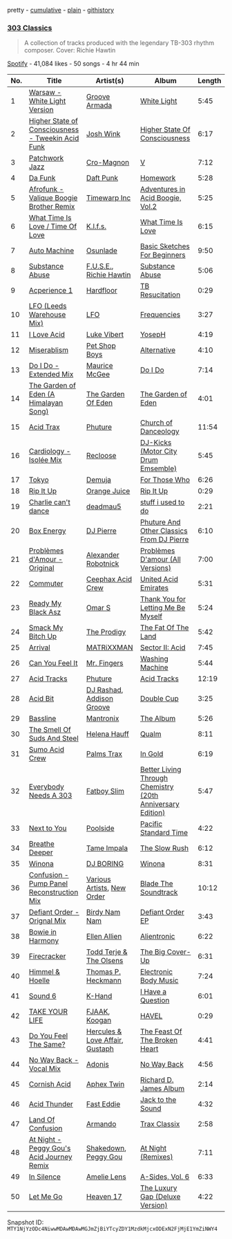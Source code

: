 pretty - [cumulative](/playlists/cumulative/37i9dQZF1DX202yvKb0g9m.md) - [plain](/playlists/plain/37i9dQZF1DX202yvKb0g9m) - [githistory](https://github.githistory.xyz/mackorone/spotify-playlist-archive/blob/main/playlists/plain/37i9dQZF1DX202yvKb0g9m)

### [303 Classics](https://open.spotify.com/playlist/37i9dQZF1DX202yvKb0g9m)

> A collection of tracks produced with the legendary TB\-303 rhythm composer\. Cover: Richie Hawtin

[Spotify](https://open.spotify.com/user/spotify) - 41,084 likes - 50 songs - 4 hr 44 min

| No. | Title | Artist(s) | Album | Length |
|---|---|---|---|---|
| 1 | [Warsaw \- White Light Version](https://open.spotify.com/track/09P3YUNZ63OdaMhaxFvfbM) | [Groove Armada](https://open.spotify.com/artist/67tgMwUfnmqzYsNAtnP6YJ) | [White Light](https://open.spotify.com/album/1fdvWcji1NsAK4qqQ3e3F9) | 5:45 |
| 2 | [Higher State of Consciousness \- Tweekin Acid Funk](https://open.spotify.com/track/3j8MepYimsCw55JuRz7ZuD) | [Josh Wink](https://open.spotify.com/artist/6DQLkRykAsF6paJnlIMX4H) | [Higher State Of Consciousness](https://open.spotify.com/album/4htflXo3O3hAac1OzNiz0S) | 6:17 |
| 3 | [Patchwork Jazz](https://open.spotify.com/track/6VOhURr2cJv80aFBeLaoWy) | [Cro\-Magnon](https://open.spotify.com/artist/526ezIY9S1rr45Kw8cMjAy) | [V](https://open.spotify.com/album/4elJ2d798hGdIyxxaIpwdD) | 7:12 |
| 4 | [Da Funk](https://open.spotify.com/track/0MyY4WcN7DIfbSmp5yej5z) | [Daft Punk](https://open.spotify.com/artist/4tZwfgrHOc3mvqYlEYSvVi) | [Homework](https://open.spotify.com/album/5uRdvUR7xCnHmUW8n64n9y) | 5:28 |
| 5 | [Afrofunk \- Valique Boogie Brother Remix](https://open.spotify.com/track/3bd2zgQZ8YZZSEoFAYjlrv) | [Timewarp Inc](https://open.spotify.com/artist/1LxC10tZiw6AYtRcemcvKr) | [Adventures in Acid Boogie, Vol.2](https://open.spotify.com/album/5naCHwy40cRVsbtr0zR1VC) | 5:25 |
| 6 | [What Time Is Love / Time Of Love](https://open.spotify.com/track/2zxLPxHy1VCVfjayfTEV3u) | [K.l.f.s.](https://open.spotify.com/artist/0KlyyTMu0e8jWOmSfjt4Sj) | [What Time Is Love](https://open.spotify.com/album/50K3nUg5BsHNbzs79p2Zh7) | 6:15 |
| 7 | [Auto Machine](https://open.spotify.com/track/16qMkS25a2cS1xEV9S3wwC) | [Osunlade](https://open.spotify.com/artist/4mHngi71hWNKTRuyl3W9FY) | [Basic Sketches For Beginners](https://open.spotify.com/album/61MlV5v8LMdY0wR13gZMuq) | 9:50 |
| 8 | [Substance Abuse](https://open.spotify.com/track/3yo5BnK1cWRuAIMbJReCMZ) | [F.U.S.E.](https://open.spotify.com/artist/6qRKwyDhiTu2n9cOhbHict), [Richie Hawtin](https://open.spotify.com/artist/3AhwIUus3pIaA3CvYBEtpy) | [Substance Abuse](https://open.spotify.com/album/2KLpnpPRuDx24So8bHiBXw) | 5:06 |
| 9 | [Acperience 1](https://open.spotify.com/track/2IQ61J0AFfjnxBm4lQEU0W) | [Hardfloor](https://open.spotify.com/artist/6z9JhbmcTrVKITp9ah4mJk) | [TB Resucitation](https://open.spotify.com/album/2ucG4BEW3uOUQgjdJ9c5GN) | 0:29 |
| 10 | [LFO \(Leeds Warehouse Mix\)](https://open.spotify.com/track/1ENkpHz1LU2JlH0g3HnO2W) | [LFO](https://open.spotify.com/artist/2M0T4a1pkOC5nifN9W6e9e) | [Frequencies](https://open.spotify.com/album/5HJhDqS70hQWNdOwQjY5b0) | 3:27 |
| 11 | [I Love Acid](https://open.spotify.com/track/1LQmyPcWxfN7yih7FYUNXe) | [Luke Vibert](https://open.spotify.com/artist/0HfxCluo7N2dhr4oRM0wBv) | [YosepH](https://open.spotify.com/album/26q3SgrURehSidTag2eV0B) | 4:19 |
| 12 | [Miserablism](https://open.spotify.com/track/20GBfHqwta4csdKTDVjZ9F) | [Pet Shop Boys](https://open.spotify.com/artist/2ycnb8Er79LoH2AsR5ldjh) | [Alternative](https://open.spotify.com/album/7wNYJAljvvFXlbpkB120Aw) | 4:10 |
| 13 | [Do I Do \- Extended Mix](https://open.spotify.com/track/26qBSwDTiiydtbXibx6fuq) | [Maurice McGee](https://open.spotify.com/artist/5LjPmruRksinKkKw8s81H2) | [Do I Do](https://open.spotify.com/album/1HVxSZYaIqn7ckoaIUhy5C) | 7:14 |
| 14 | [The Garden of Eden \(A Himalayan Song\)](https://open.spotify.com/track/4zaf5qzolYOVprALV0NAZ8) | [The Garden Of Eden](https://open.spotify.com/artist/3BTGILbxq4Bjb5qwkIr3af) | [The Garden of Eden](https://open.spotify.com/album/1YHqqYaDOVkOHZAMZDFmqv) | 4:01 |
| 15 | [Acid Trax](https://open.spotify.com/track/0zSyKNVHqvAmzTwEHItE92) | [Phuture](https://open.spotify.com/artist/4y7BsfdIKQ7Of5SskHej70) | [Church of Danceology](https://open.spotify.com/album/2HDBCM1fDFZYuH0SVGMQmL) | 11:54 |
| 16 | [Cardiology \- Isolée Mix](https://open.spotify.com/track/3ca2ftwQ42stye9qgURqtX) | [Recloose](https://open.spotify.com/artist/2klQbxaAVeQMof4GsPFH5S) | [DJ\-Kicks \(Motor City Drum Emsemble\)](https://open.spotify.com/album/62K6JylULgZWs9fnqlurpM) | 5:45 |
| 17 | [Tokyo](https://open.spotify.com/track/6tbVS79XlDQNSctKIYEhkP) | [Demuja](https://open.spotify.com/artist/1LfqhJiCiHfVzrBOVaBXc1) | [For Those Who](https://open.spotify.com/album/2ClfMqAZvuQ8uFH9z5Ac90) | 6:26 |
| 18 | [Rip It Up](https://open.spotify.com/track/1eamsmwcYYhJwTgMFdQ6YN) | [Orange Juice](https://open.spotify.com/artist/2u7xZP39dtED9EuRX9MUwu) | [Rip It Up](https://open.spotify.com/album/2O1rwWqABLUHmFnmQxOt6F) | 0:29 |
| 19 | [Charlie can't dance](https://open.spotify.com/track/35F0oHYXTobbacYZZkvaZT) | [deadmau5](https://open.spotify.com/artist/2CIMQHirSU0MQqyYHq0eOx) | [stuff i used to do](https://open.spotify.com/album/77lJ42P4qgi7HJTOjMmcBp) | 2:21 |
| 20 | [Box Energy](https://open.spotify.com/track/7zuSn5nyxCYD1xSdtxR0w7) | [DJ Pierre](https://open.spotify.com/artist/58nnSR1lwvcuklbb3Uc6TU) | [Phuture And Other Classics From DJ Pierre](https://open.spotify.com/album/48utdF1Edpn7ALtSVGIRu8) | 6:10 |
| 21 | [Problèmes d'Amour \- Original](https://open.spotify.com/track/4xeQXFdKrNPQcGyze66bIx) | [Alexander Robotnick](https://open.spotify.com/artist/4ssHihhGpCx4eftfzAI3jq) | [Problèmes D'amour \(All Versions\)](https://open.spotify.com/album/3WV1F6sgTj0Dw5UISLb5HB) | 7:00 |
| 22 | [Commuter](https://open.spotify.com/track/587ctTTmgozFfNlVTCXYJ2) | [Ceephax Acid Crew](https://open.spotify.com/artist/3Q0VPr02bPlokDVsv5T90I) | [United Acid Emirates](https://open.spotify.com/album/6mANZenVe14ONb3NDd4EDb) | 5:31 |
| 23 | [Ready My Black Asz](https://open.spotify.com/track/6XDdcBC0hQkRcQfYovxd4c) | [Omar S](https://open.spotify.com/artist/3BvWiyLcyLMoOIm2U8HepI) | [Thank You for Letting Me Be Myself](https://open.spotify.com/album/4F2e3QOG2AqIIu8XxTIRGi) | 5:24 |
| 24 | [Smack My Bitch Up](https://open.spotify.com/track/3Ed5J0DKfPFEXZmv7zVgBa) | [The Prodigy](https://open.spotify.com/artist/4k1ELeJKT1ISyDv8JivPpB) | [The Fat Of The Land](https://open.spotify.com/album/1NNFxBa0nbBCSDItQhUuTc) | 5:42 |
| 25 | [Arrival](https://open.spotify.com/track/28a79mD2Tkuz5gz7gEVxaJ) | [MATRiXXMAN](https://open.spotify.com/artist/2KYGpc3Hn1KG7uw7CxQB2y) | [Sector II: Acid](https://open.spotify.com/album/4MAJPXXQDS2icpR3MqUq8U) | 7:45 |
| 26 | [Can You Feel It](https://open.spotify.com/track/2jwRKUOBoN1hiMFuuKdIJE) | [Mr\. Fingers](https://open.spotify.com/artist/0dRiUTGvNV17AMIULRYsvn) | [Washing Machine](https://open.spotify.com/album/3tSYs4sadLjOKX7eNRZp8I) | 5:44 |
| 27 | [Acid Tracks](https://open.spotify.com/track/63eiF9VouGtmhiBKjm1LHU) | [Phuture](https://open.spotify.com/artist/4y7BsfdIKQ7Of5SskHej70) | [Acid Tracks](https://open.spotify.com/album/3yXJAOqJTv38NrPlwzCZro) | 12:19 |
| 28 | [Acid Bit](https://open.spotify.com/track/62qTgeNdswNbPAsY9qm8vk) | [DJ Rashad](https://open.spotify.com/artist/4zGBj9dI63YIWmZkPl3o7V), [Addison Groove](https://open.spotify.com/artist/6LG1BzyImz45pwMF6ft7Yr) | [Double Cup](https://open.spotify.com/album/4J7qkorMbPmJQy79SntDA8) | 3:25 |
| 29 | [Bassline](https://open.spotify.com/track/4iuO0dinw5Bm18pXbZok8w) | [Mantronix](https://open.spotify.com/artist/0grZF2s6ADKiTGwf8EVZEY) | [The Album](https://open.spotify.com/album/10kEW14CpfmiAkXnE5Ic3K) | 5:26 |
| 30 | [The Smell Of Suds And Steel](https://open.spotify.com/track/0wZ7yAcRnaY9Lz0YJiSizK) | [Helena Hauff](https://open.spotify.com/artist/1JcefSOP7bcWEluL0iEIaN) | [Qualm](https://open.spotify.com/album/2hYmcjIinZoVCog5sP4k0H) | 8:11 |
| 31 | [Sumo Acid Crew](https://open.spotify.com/track/1AFkWwrrMMdeOocF4yB9rd) | [Palms Trax](https://open.spotify.com/artist/52XSRQqTAfZ8ZrIqkQvQyA) | [In Gold](https://open.spotify.com/album/6RuqX6Qra8dmcmYJQ5ffcR) | 6:19 |
| 32 | [Everybody Needs A 303](https://open.spotify.com/track/3kKa6jshpLfxKW9GOb3IXK) | [Fatboy Slim](https://open.spotify.com/artist/4Y7tXHSEejGu1vQ9bwDdXW) | [Better Living Through Chemistry \(20th Anniversary Edition\)](https://open.spotify.com/album/2GWrgTg7zDKCz1FxxG6htP) | 5:47 |
| 33 | [Next to You](https://open.spotify.com/track/18xNqodg6oEu0udVDNUoMa) | [Poolside](https://open.spotify.com/artist/5szdY7KaSi7epwyffrbV8c) | [Pacific Standard Time](https://open.spotify.com/album/6n2eS9hEGoc0rxy62pDHU4) | 4:22 |
| 34 | [Breathe Deeper](https://open.spotify.com/track/3LbZIhU0smEU5SUnxod4j4) | [Tame Impala](https://open.spotify.com/artist/5INjqkS1o8h1imAzPqGZBb) | [The Slow Rush](https://open.spotify.com/album/31qVWUdRrlb8thMvts0yYL) | 6:12 |
| 35 | [Winona](https://open.spotify.com/track/5yDZCMX6kiySxu3GCmzFEN) | [DJ BORING](https://open.spotify.com/artist/3MkIU5jhXTMK9pYQTRVI6p) | [Winona](https://open.spotify.com/album/4CTSfWR9lI775WYMCU77BK) | 8:31 |
| 36 | [Confusion \- Pump Panel Reconstruction Mix](https://open.spotify.com/track/3QDbZBqR93chaaMuNScmrc) | [Various Artists](https://open.spotify.com/artist/0LyfQWJT6nXafLPZqxe9Of), [New Order](https://open.spotify.com/artist/0yNLKJebCb8Aueb54LYya3) | [Blade The Soundtrack](https://open.spotify.com/album/5BwN4Go6f0QUAO3xVPoj38) | 10:12 |
| 37 | [Defiant Order \- Orignal Mix](https://open.spotify.com/track/4eyaNZGe1fJ6UDqJdxquqI) | [Birdy Nam Nam](https://open.spotify.com/artist/4e7qJTThm5uI3CplqZObfT) | [Defiant Order EP](https://open.spotify.com/album/0Hqvo8eP1Kov1dxTkL7bwY) | 3:43 |
| 38 | [Bowie in Harmony](https://open.spotify.com/track/0h3h7Mcu8m3Iw6MUQAWbsK) | [Ellen Allien](https://open.spotify.com/artist/5lsC3H1vh9YSRQckyGv0Up) | [Alientronic](https://open.spotify.com/album/72KCHzc8HIXxkpkErPbnPy) | 6:22 |
| 39 | [Firecracker](https://open.spotify.com/track/0VDi0h6uXz4r24TyAz5eJu) | [Todd Terje & The Olsens](https://open.spotify.com/artist/6JClxoCdn17qYJRwYDWDqq) | [The Big Cover\-Up](https://open.spotify.com/album/2DSRpIJMFmV2cEUxGq2N2H) | 6:31 |
| 40 | [Himmel & Hoelle](https://open.spotify.com/track/2ZWEJmCklMmKdytwexl2Ew) | [Thomas P\. Heckmann](https://open.spotify.com/artist/4QLCqJ3RSF3y6DdvboPk9m) | [Electronic Body Music](https://open.spotify.com/album/0XJ6C268pcL4F5QjxFt0Ec) | 7:24 |
| 41 | [Sound 6](https://open.spotify.com/track/5eKjIuddXknAUujhrtQsz4) | [K\-Hand](https://open.spotify.com/artist/0qWuk2qgRK2HNKYxqbIn5G) | [I Have a Question](https://open.spotify.com/album/4sSqDINTJ5OtTEHM9dVgmI) | 6:01 |
| 42 | [TAKE YOUR LIFE](https://open.spotify.com/track/2nl2twiYDrw6PAT4cy2Uev) | [FJAAK](https://open.spotify.com/artist/4qG1qjeHfkASTdyRGbLWbV), [Koogan](https://open.spotify.com/artist/0NDsaErrMCFW3S8PmwO5za) | [HAVEL](https://open.spotify.com/album/3pFWjCpLWiqqzuTcKRxwl7) | 0:29 |
| 43 | [Do You Feel The Same?](https://open.spotify.com/track/2OasvzxZ0R52l0I7TG8mlI) | [Hercules & Love Affair](https://open.spotify.com/artist/1WHoAjAWGx5qLsgzpaOk7W), [Gustaph](https://open.spotify.com/artist/55L5ivgJXuhhrPw3pdEph7) | [The Feast Of The Broken Heart](https://open.spotify.com/album/7nzzw3jQeC2X1k9BdDI0Th) | 4:41 |
| 44 | [No Way Back \- Vocal Mix](https://open.spotify.com/track/6bvsbo7BBOiRNzpsN8Pmcz) | [Adonis](https://open.spotify.com/artist/5ce2qxZgDutrfzBTF1w7ZX) | [No Way Back](https://open.spotify.com/album/3KbCMnKbqT2E7iesr9BsXR) | 4:56 |
| 45 | [Cornish Acid](https://open.spotify.com/track/5b1Ux2Mw6WLaasgmf4sBQ4) | [Aphex Twin](https://open.spotify.com/artist/6kBDZFXuLrZgHnvmPu9NsG) | [Richard D\. James Album](https://open.spotify.com/album/7rm9CZYU3YMO2QNuxzNda4) | 2:14 |
| 46 | [Acid Thunder](https://open.spotify.com/track/25cVyUYzONCdHUeFWKbOol) | [Fast Eddie](https://open.spotify.com/artist/19slOlozrbxkEIMD8L3Qsv) | [Jack to the Sound](https://open.spotify.com/album/3igGT17KIQSSgdugsQELLh) | 4:32 |
| 47 | [Land Of Confusion](https://open.spotify.com/track/45WAqLonACPBfTZd6ye5tn) | [Armando](https://open.spotify.com/artist/6JuRhSfY164psE7nZIXw53) | [Trax Classix](https://open.spotify.com/album/1XQXorGVNfyRxDqVzKgAjx) | 2:58 |
| 48 | [At Night \- Peggy Gou's Acid Journey Remix](https://open.spotify.com/track/2S07r08uP4VjkbEkHgt3ot) | [Shakedown](https://open.spotify.com/artist/0vSfjPjAbekoehCpmy1RV1), [Peggy Gou](https://open.spotify.com/artist/2mLA48B366zkELXYx7hcDN) | [At Night \(Remixes\)](https://open.spotify.com/album/4F5OnBWfJa7YfjRZ86bZc8) | 7:11 |
| 49 | [In Silence](https://open.spotify.com/track/2vfSCFvMbpf4hwxt22Wx7b) | [Amelie Lens](https://open.spotify.com/artist/5Ho1vKl1Uz8bJlk4vbmvmf) | [A\-Sides, Vol\. 6](https://open.spotify.com/album/0xBuVXgWQWrqqOdCSWYTkh) | 6:33 |
| 50 | [Let Me Go](https://open.spotify.com/track/2VpWQNy9Ywa6rIPX4l54A2) | [Heaven 17](https://open.spotify.com/artist/5PYuBRQMHh7nWmdV076sH9) | [The Luxury Gap \(Deluxe Version\)](https://open.spotify.com/album/7uiDwjlTNmG6chyrlVITf6) | 4:22 |

Snapshot ID: `MTY1NjYzODc4NiwwMDAwMDAwMGJmZjBiYTcyZDY1MzdkMjcxODExN2FjMjE1YmZiNWY4`
